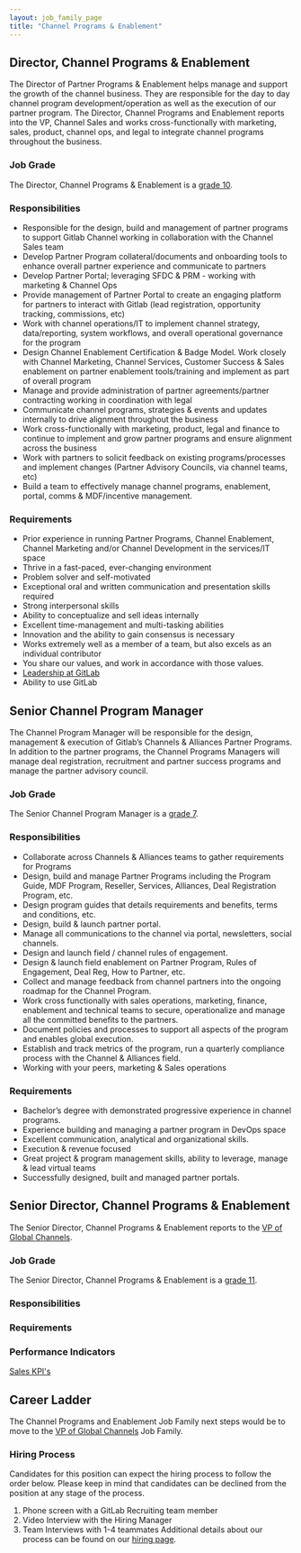 ```yaml
---
layout: job_family_page
title: "Channel Programs & Enablement"
---
```


## Director, Channel Programs & Enablement
The Director of Partner Programs & Enablement helps manage and support the growth of the channel business. They are responsible for the day to day channel program development/operation as well as the execution of our partner program. The Director, Channel Programs and Enablement reports into the VP, Channel Sales and works cross-functionally with marketing, sales, product, channel ops, and legal to integrate channel programs throughout the business.

### Job Grade

The Director, Channel Programs & Enablement is a [grade 10](/handbook/total-rewards/compensation/compensation-calculator/#gitlab-job-grades).

### Responsibilities

* Responsible for the design, build and management of partner programs to support Gitlab Channel working in collaboration with the Channel Sales team
* Develop Partner Program collateral/documents and onboarding tools to enhance overall partner experience and communicate to partners
* Develop Partner Portal; leveraging SFDC & PRM - working with marketing & Channel Ops
* Provide management of Partner Portal to create an engaging platform for partners to interact with Gitlab (lead registration, opportunity tracking, commissions, etc)
* Work with channel operations/IT to implement channel strategy, data/reporting, system workflows, and overall operational governance for the program
* Design Channel Enablement Certification & Badge Model.  Work closely with Channel Marketing, Channel Services, Customer Success & Sales enablement on partner enablement tools/training and implement as part of overall program
* Manage and provide administration of partner agreements/partner contracting working in coordination with legal
* Communicate channel programs, strategies & events and updates internally to drive alignment throughout the business
* Work cross-functionally with marketing, product, legal and finance to continue to implement and grow partner programs and ensure alignment across the business
* Work with partners to solicit feedback on existing programs/processes and implement changes (Partner Advisory Councils, via channel teams, etc)
* Build a team to effectively manage channel programs, enablement, portal, comms & MDF/incentive management.  

### Requirements

* Prior experience in running Partner Programs, Channel Enablement, Channel Marketing and/or Channel Development in the services/IT space
* Thrive in a fast-paced, ever-changing environment
* Problem solver and self-motivated
* Exceptional oral and written communication and presentation skills required
* Strong interpersonal skills
* Ability to conceptualize and sell ideas internally
* Excellent time-management and multi-tasking abilities
* Innovation and the ability to gain consensus is necessary
* Works extremely well as a member of a team, but also excels as an individual contributor
* You share our values, and work in accordance with those values.
* [Leadership at GitLab](https://about.gitlab.com/company/team/structure/#director-group)
* Ability to use GitLab

## Senior Channel Program Manager

The Channel Program Manager will be responsible for the design, management & execution of Gitlab’s Channels & Alliances Partner Programs.  In addition to the partner programs, the Channel Programs Managers will manage deal registration, recruitment and partner success programs and manage the partner advisory council.  

### Job Grade

The Senior Channel Program Manager is a [grade 7](/handbook/total-rewards/compensation/compensation-calculator/#gitlab-job-grades).

### Responsibilities
* Collaborate across Channels & Alliances teams to gather requirements for Programs
* Design, build and manage Partner Programs including the Program Guide, MDF Program, Reseller, Services, Alliances, Deal Registration Program, etc.
* Design program guides that details requirements and benefits, terms and conditions, etc.
* Design, build & launch partner portal.
* Manage all communications to the channel via portal, newsletters, social channels.  
* Design and launch field / channel rules of engagement.
* Design & launch field enablement on Partner Program, Rules of Engagement, Deal Reg, How to Partner, etc.
* Collect and manage feedback from channel partners into the ongoing roadmap for the Channel Program.
* Work cross functionally with sales operations, marketing, finance, enablement and technical teams to secure, operationalize and manage all the committed benefits to the partners.  
* Document policies and processes to support all aspects of the program and enables global execution.  
* Establish and track metrics of the program, run a quarterly compliance process with the Channel & Alliances field.  
* Working with your peers, marketing & Sales operations

### Requirements
* Bachelor’s degree with demonstrated progressive experience in channel programs.  
* Experience building and managing a partner program in DevOps space
* Excellent communication, analytical and organizational skills.
* Execution & revenue focused
* Great project & program management skills, ability to leverage, manage & lead virtual teams
* Successfully designed, built and managed partner portals.

## Senior Director, Channel Programs & Enablement

The Senior Director, Channel Programs & Enablement reports to the [VP of Global Channels](/job-families/sales/vp-of-global-channels/).

### Job Grade

The Senior Director, Channel Programs & Enablement is a [grade 11](/handbook/total-rewards/compensation/compensation-calculator/#gitlab-job-grades).

### Responsibilities

### Requirements

### Performance Indicators
[Sales KPI's](/handbook/ceo/kpis/#sales-kpis)

## Career Ladder

The Channel Programs and Enablement Job Family next steps would be to move to the [VP of Global Channels](/job-families/sales/vp-of-global-channels/) Job Family.

### Hiring Process
Candidates for this position can expect the hiring process to follow the order below. Please keep in mind that candidates can be declined from the position at any stage of the process.
1. Phone screen with a GitLab Recruiting team member
2. Video Interview with the Hiring Manager
3. Team Interviews with 1-4 teammates
Additional details about our process can be found on our [hiring page](/handbook/hiring/).
